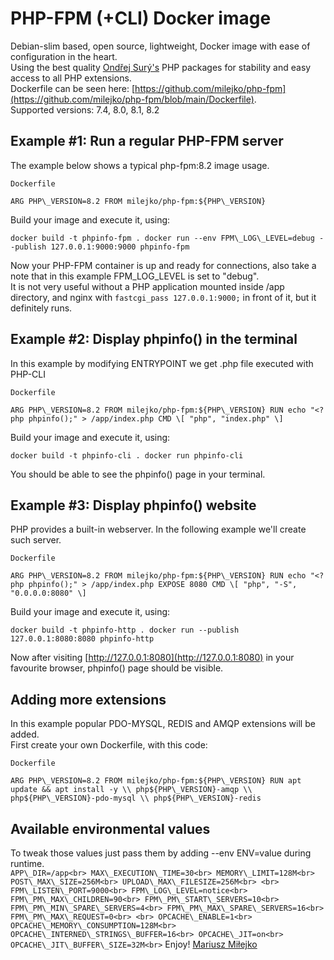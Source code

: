 PHP-FPM (+CLI) Docker image
===========================

Debian-slim based, open source, lightweight, Docker image with ease of configuration in the heart.  
Using the best quality [Ondřej Surý's](https://github.com/oerdnj) PHP packages for stability and easy access to all PHP extensions.  
Dockerfile can be seen here: [https://github.com/milejko/php-fpm](https://github.com/milejko/php-fpm/blob/main/Dockerfile).  
Supported versions: 7.4, 8.0, 8.1, 8.2  

Example #1: Run a regular PHP-FPM server
----------------------------------------

The example below shows a typical php-fpm:8.2 image usage.

`Dockerfile`

`
ARG PHP\_VERSION=8.2
FROM milejko/php-fpm:${PHP\_VERSION}
`

Build your image and execute it, using:

`
docker build -t phpinfo-fpm .
docker run --env FPM\_LOG\_LEVEL=debug --publish 127.0.0.1:9000:9000 phpinfo-fpm
`

Now your PHP-FPM container is up and ready for connections, also take a note that in this example FPM\_LOG\_LEVEL is set to "debug".  
It is not very useful without a PHP application mounted inside /app directory, and nginx with `fastcgi_pass 127.0.0.1:9000;` in front of it, but it definitely runs.

Example #2: Display phpinfo() in the terminal
---------------------------------------------

In this example by modifying ENTRYPOINT we get .php file executed with PHP-CLI

`Dockerfile`

`
ARG PHP\_VERSION=8.2
FROM milejko/php-fpm:${PHP\_VERSION}
RUN echo "<?php phpinfo();" > /app/index.php
CMD \[ "php", "index.php" \]
`

Build your image and execute it, using:

`
docker build -t phpinfo-cli .
docker run phpinfo-cli
`

You should be able to see the phpinfo() page in your terminal.

Example #3: Display phpinfo() website
-------------------------------------

PHP provides a built-in webserver. In the following example we'll create such server.

`Dockerfile`

`
ARG PHP\_VERSION=8.2
FROM milejko/php-fpm:${PHP\_VERSION}
RUN echo "<?php phpinfo();" > /app/index.php
EXPOSE 8080
CMD \[ "php", "-S", "0.0.0.0:8080" \]
`

Build your image and execute it, using:

`
docker build -t phpinfo-http .
docker run --publish 127.0.0.1:8080:8080 phpinfo-http
`

Now after visiting [http://127.0.0.1:8080](http://127.0.0.1:8080) in your favourite browser, phpinfo() page should be visible.

Adding more extensions
----------------------

In this example popular PDO-MYSQL, REDIS and AMQP extensions will be added.  
First create your own Dockerfile, with this code:

`Dockerfile`

`
ARG PHP\_VERSION=8.2
FROM milejko/php-fpm:${PHP\_VERSION}
RUN apt update && apt install -y \\
    php${PHP\_VERSION}-amqp \\
    php${PHP\_VERSION}-pdo-mysql \\
    php${PHP\_VERSION}-redis
`

Available environmental values
------------------------------

To tweak those values just pass them by adding --env ENV=value during runtime.
<br>
`APP\_DIR=/app<br>
MAX\_EXECUTION\_TIME=30<br>
MEMORY\_LIMIT=128M<br>
POST\_MAX\_SIZE=256M<br>
UPLOAD\_MAX\_FILESIZE=256M<br>
<br>
FPM\_LISTEN\_PORT=9000<br>
FPM\_LOG\_LEVEL=notice<br>
FPM\_PM\_MAX\_CHILDREN=90<br>
FPM\_PM\_START\_SERVERS=10<br>
FPM\_PM\_MIN\_SPARE\_SERVERS=4<br>
FPM\_PM\_MAX\_SPARE\_SERVERS=16<br>
FPM\_PM\_MAX\_REQUEST=0<br>
<br>
OPCACHE\_ENABLE=1<br>
OPCACHE\_MEMORY\_CONSUMPTION=128M<br>
OPCACHE\_INTERNED\_STRINGS\_BUFFER=16<br>
OPCACHE\_JIT=on<br>
OPCACHE\_JIT\_BUFFER\_SIZE=32M<br>`
Enjoy! [Mariusz Miłejko](https://github.com/milejko)